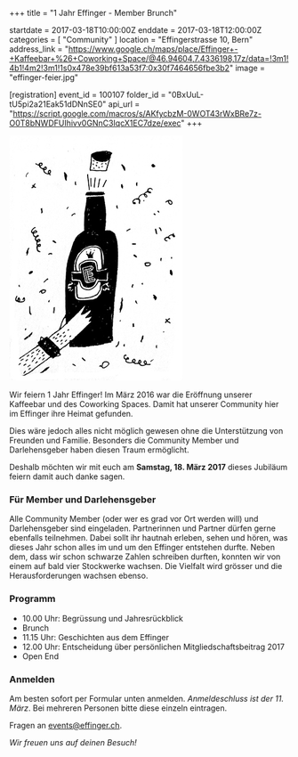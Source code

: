 +++
title = "1 Jahr Effinger - Member Brunch"

startdate = 2017-03-18T10:00:00Z
enddate = 2017-03-18T12:00:00Z
categories = [ "Community" ]
location = "Effingerstrasse 10, Bern"
address_link = "https://www.google.ch/maps/place/Effinger+-+Kaffeebar+%26+Coworking+Space/@46.94604,7.4336198,17z/data=!3m1!4b1!4m2!3m1!1s0x478e39bf613a53f7:0x30f7464656fbe3b2"
image = "effinger-feier.jpg"

[registration]
event_id = 100107
folder_id = "0BxUuL-tU5pi2a21Eak51dDNnSE0"
api_url = "https://script.google.com/macros/s/AKfycbzM-0WOT43rWxBRe7z-O0T8bNWDFUIhivv0GNnC3IqcX1EC7dze/exec"
+++

![Effinger Party](effinger-feier.jpg)

Wir feiern 1 Jahr Effinger! Im März 2016 war die Eröffnung unserer Kaffeebar und des Coworking Spaces. Damit hat unserer Community hier im Effinger ihre Heimat gefunden.

Dies wäre jedoch alles nicht möglich gewesen ohne die Unterstützung von Freunden und Familie. Besonders die Community Member und Darlehensgeber haben diesen Traum ermöglicht.

Deshalb möchten wir mit euch am **Samstag, 18. März 2017** dieses Jubiläum feiern damit auch danke sagen.


### Für Member und Darlehensgeber

Alle Community Member (oder wer es grad vor Ort werden will) und Darlehensgeber sind eingeladen. Partnerinnen und Partner dürfen gerne ebenfalls teilnehmen. Dabei sollt ihr hautnah erleben, sehen und hören, was dieses Jahr schon alles im und um den Effinger entstehen durfte. Neben dem, dass wir schon schwarze Zahlen schreiben durften, konnten wir von einem auf bald vier Stockwerke wachsen. Die Vielfalt wird grösser und die Herausforderungen wachsen ebenso.


### Programm

* 10.00 Uhr: Begrüssung und Jahresrückblick
* Brunch
* 11.15 Uhr: Geschichten aus dem Effinger
* 12.00 Uhr: Entscheidung über persönlichen Mitgliedschaftsbeitrag 2017
* Open End


### Anmelden

Am besten sofort per Formular unten anmelden. *Anmeldeschluss ist der 11. März*. Bei mehreren Personen bitte diese einzeln eintragen.

Fragen an [events@effinger.ch](mailto:events@effinger.ch).

*Wir freuen uns auf deinen Besuch!*
